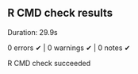 ## R CMD check results

Duration: 29.9s

0 errors ✔ | 0 warnings ✔ | 0 notes ✔

R CMD check succeeded
